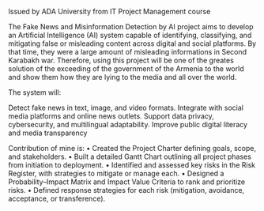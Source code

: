 Issued by ADA University from IT Project Management course

The Fake News and Misinformation Detection by AI project aims to develop an Artificial Intelligence (AI) system capable of identifying, classifying, and mitigating false or misleading content across digital and social platforms. By that time, they were a large amount of misleading informations in Second Karabakh war. Therefore, using this project will be one of the greates solution of the exceeding of the government of the Armenia to the world and show them how they are lying to the media and all over the world. 



The system will:

Detect fake news in text, image, and video formats.
Integrate with social media platforms and online news outlets.
Support data privacy, cybersecurity, and multilingual adaptability.
Improve public digital literacy and media transparency


Contribution of mine is:
• Created the Project Charter defining goals, scope, and stakeholders.
• Built a detailed Gantt Chart outlining all project phases from initiation to deployment.
• Identified and assessed key risks in the Risk Register, with strategies to mitigate or manage each.
• Designed a Probability–Impact Matrix and Impact Value Criteria to rank and prioritize risks.
• Defined response strategies for each risk (mitigation, avoidance, acceptance, or transference).
